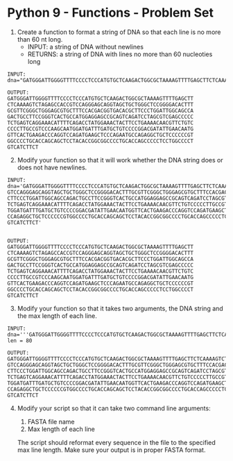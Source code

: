 Python 9 - Functions - Problem Set
===================

1. Create a function to format a string of DNA so that each line is no more than 60 nt long.
	- INPUT: a string of DNA without newlines   
	- RETURNS: a string of DNA with lines no more than 60 nucleoties long

```
INPUT:
dna="GATGGGATTGGGGTTTTCCCCTCCCATGTGCTCAAGACTGGCGCTAAAAGTTTTGAGCTTCTCAAAAGTCTAGAGCCACCGTCCAGGGAGCAGGTAGCTGCTGGGCTCCGGGGACACTTTGCGTTCGGGCTGGGAGCGTGCTTTCCACGACGGTGACACGCTTCCCTGGATTGGCAGCCAGACTGCCTTCCGGGTCACTGCCATGGAGGAGCCGCAGTCAGATCCTAGCGTCGAGCCCCCTCTGAGTCAGGAAACATTTTCAGACCTATGGAAACTACTTCCTGAAAACAACGTTCTGTCCCCCTTGCCGTCCCAAGCAATGGATGATTTGATGCTGTCCCCGGACGATATTGAACAATGGTTCACTGAAGACCCAGGTCCAGATGAAGCTCCCAGAATGCCAGAGGCTGCTCCCCCCGTGGCCCCTGCACCAGCAGCTCCTACACCGGCGGCCCCTGCACCAGCCCCCTCCTGGCCCCTGTCATCTTCT"

OUTPUT: 
GATGGGATTGGGGTTTTCCCCTCCCATGTGCTCAAGACTGGCGCTAAAAGTTTTGAGCTT
CTCAAAAGTCTAGAGCCACCGTCCAGGGAGCAGGTAGCTGCTGGGCTCCGGGGACACTTT
GCGTTCGGGCTGGGAGCGTGCTTTCCACGACGGTGACACGCTTCCCTGGATTGGCAGCCA
GACTGCCTTCCGGGTCACTGCCATGGAGGAGCCGCAGTCAGATCCTAGCGTCGAGCCCCC
TCTGAGTCAGGAAACATTTTCAGACCTATGGAAACTACTTCCTGAAAACAACGTTCTGTC
CCCCTTGCCGTCCCAAGCAATGGATGATTTGATGCTGTCCCCGGACGATATTGAACAATG
GTTCACTGAAGACCCAGGTCCAGATGAAGCTCCCAGAATGCCAGAGGCTGCTCCCCCCGT
GGCCCCTGCACCAGCAGCTCCTACACCGGCGGCCCCTGCACCAGCCCCCTCCTGGCCCCT
GTCATCTTCT
```

2. Modify your function so that it will work whether the DNA string does or does not have newlines. 

```
INPUT:
dna='GATGGGATTGGGGTTTTCCCCTCCCATGTGCTCAAGACTGGCGCTAAAAGTTTTGAGCTTCTCAAAAGTCTAGAGCCACC
GTCCAGGGAGCAGGTAGCTGCTGGGCTCCGGGGACACTTTGCGTTCGGGCTGGGAGCGTGCTTTCCACGACGGTGACACG
CTTCCCTGGATTGGCAGCCAGACTGCCTTCCGGGTCACTGCCATGGAGGAGCCGCAGTCAGATCCTAGCGTCGAGCCCCC
TCTGAGTCAGGAAACATTTTCAGACCTATGGAAACTACTTCCTGAAAACAACGTTCTGTCCCCCTTGCCGTCCCAAGCAA
TGGATGATTTGATGCTGTCCCCGGACGATATTGAACAATGGTTCACTGAAGACCCAGGTCCAGATGAAGCTCCCAGAATG
CCAGAGGCTGCTCCCCCCGTGGCCCCTGCACCAGCAGCTCCTACACCGGCGGCCCCTGCACCAGCCCCCTCCTGGCCCCT
GTCATCTTCT'


OUTPUT:
GATGGGATTGGGGTTTTCCCCTCCCATGTGCTCAAGACTGGCGCTAAAAGTTTTGAGCTT
CTCAAAAGTCTAGAGCCACCGTCCAGGGAGCAGGTAGCTGCTGGGCTCCGGGGACACTTT
GCGTTCGGGCTGGGAGCGTGCTTTCCACGACGGTGACACGCTTCCCTGGATTGGCAGCCA
GACTGCCTTCCGGGTCACTGCCATGGAGGAGCCGCAGTCAGATCCTAGCGTCGAGCCCCC
TCTGAGTCAGGAAACATTTTCAGACCTATGGAAACTACTTCCTGAAAACAACGTTCTGTC
CCCCTTGCCGTCCCAAGCAATGGATGATTTGATGCTGTCCCCGGACGATATTGAACAATG
GTTCACTGAAGACCCAGGTCCAGATGAAGCTCCCAGAATGCCAGAGGCTGCTCCCCCCGT
GGCCCCTGCACCAGCAGCTCCTACACCGGCGGCCCCTGCACCAGCCCCCTCCTGGCCCCT
GTCATCTTCT
```

3. Modify your function so that it takes two arguments, the DNA string and the max length of each line.

```
INPUT:
dna='''GATGGGATTGGGGTTTTCCCCTCCCATGTGCTCAAGACTGGCGCTAAAAGTTTTGAGCTTCTCAAAAGTCTAGAGCCACCGTCCAGGGAGCAGGTAGCTGCTGGGCTCCGGGGACACTTTGCGTTCGGGCTGGGAGCGTGCTTTCCACGACGGTGACACGCTTCCCTGGATTGGCAGCCAGACTGCCTTCCGGGTCACTGCCATGGAGGAGCCGCAGTCAGATCCTAGCGTCGAGCCCCCTCTGAGTCAGGAAACATTTTCAGACCTATGGAAACTACTTCCTGAAAACAACGTTCTGTCCCCCTTGCCGTCCCAAGCAATGGATGATTTGATGCTGTCCCCGGACGATATTGAACAATGGTTCACTGAAGACCCAGGTCCAGATGAAGCTCCCAGAATGCCAGAGGCTGCTCCCCCCGTGGCCCCTGCACCAGCAGCTCCTACACCGGCGGCCCCTGCACCAGCCCCCTCCTGGCCCCTGTCATCTTCT'''
len = 80

OUTPUT:
GATGGGATTGGGGTTTTCCCCTCCCATGTGCTCAAGACTGGCGCTAAAAGTTTTGAGCTTCTCAAAAGTCTAGAGCCACC
GTCCAGGGAGCAGGTAGCTGCTGGGCTCCGGGGACACTTTGCGTTCGGGCTGGGAGCGTGCTTTCCACGACGGTGACACG
CTTCCCTGGATTGGCAGCCAGACTGCCTTCCGGGTCACTGCCATGGAGGAGCCGCAGTCAGATCCTAGCGTCGAGCCCCC
TCTGAGTCAGGAAACATTTTCAGACCTATGGAAACTACTTCCTGAAAACAACGTTCTGTCCCCCTTGCCGTCCCAAGCAA
TGGATGATTTGATGCTGTCCCCGGACGATATTGAACAATGGTTCACTGAAGACCCAGGTCCAGATGAAGCTCCCAGAATG
CCAGAGGCTGCTCCCCCCGTGGCCCCTGCACCAGCAGCTCCTACACCGGCGGCCCCTGCACCAGCCCCCTCCTGGCCCCT
GTCATCTTCT
```

4. Modify your script so that it can take two command line arguments:
     1) FASTA file name
     2) Max length of each line

   The script should reformat every sequence in the file to the specified max line length. Make sure your output is in proper FASTA format.

